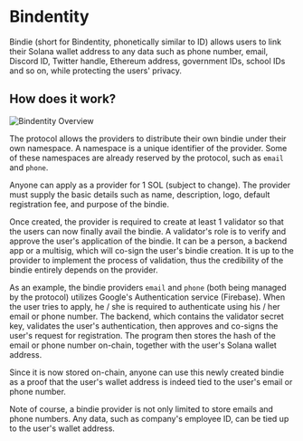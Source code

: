 # Bindentity

Bindie (short for Bindentity, phonetically similar to ID) allows users to link their Solana wallet address to any data such as phone number, email, Discord ID, Twitter handle, Ethereum address, government IDs, school IDs and so on, while protecting the users' privacy.

## How does it work?

![Bindentity Overview](https://user-images.githubusercontent.com/767060/208278854-fc3f72a9-7202-47d7-9e2e-eacd61c4e36c.png)

The protocol allows the providers to distribute their own bindie under their own namespace. A namespace is a unique identifier of the provider. Some of these namespaces are already reserved by the protocol, such as `email` and `phone`.

Anyone can apply as a provider for 1 SOL (subject to change). The provider must supply the basic details such as name, description, logo, default registration fee, and purpose of the bindie.

Once created, the provider is required to create at least 1 validator so that the users can now finally avail the bindie. A validator's role is to verify and approve the user's application of the bindie. It can be a person, a backend app or a multisig, which will co-sign the user's bindie creation. It is up to the provider to implement the process of validation, thus the credibility of the bindie entirely depends on the provider.

As an example, the bindie providers `email` and `phone` (both being managed by the protocol) utilizes Google's Authentication service (Firebase). When the user tries to apply, he / she is required to authenticate using his / her email or phone number. The backend, which contains the validator secret key, validates the user's authentication, then approves and co-signs the user's request for registration. The program then stores the hash of the email or phone number on-chain, together with the user's Solana wallet address.

Since it is now stored on-chain, anyone can use this newly created bindie as a proof that the user's wallet address is indeed tied to the user's email or phone number. 

Note of course, a bindie provider is not only limited to store emails and phone numbers. Any data, such as company's employee ID, can be tied up to the user's wallet address.
